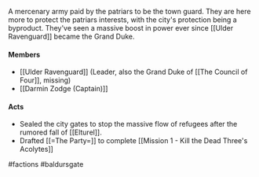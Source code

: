 A mercenary army paid by the patriars to be the town guard.  They are here more to protect the patriars interests, with the city's protection being a byproduct.  They've seen a massive boost in power ever since [[Ulder Ravenguard]] became the Grand Duke.

#### Members
- [[Ulder Ravenguard]] (Leader, also the Grand Duke of [[The Council of Four]], missing)
- [[Darmin Zodge (Captain)]]

#### Acts
- Sealed the city gates to stop the massive flow of refugees after the rumored fall of [[Elturel]].
- Drafted [[=The Party=]] to complete [[Mission 1 - Kill the Dead Three's Acolytes]]

#factions #baldursgate 